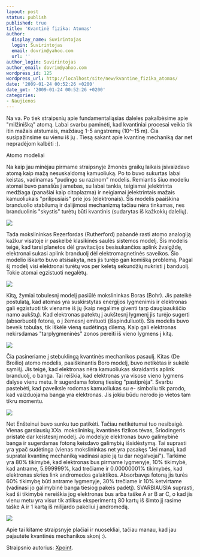 ```yaml
---
layout: post
status: publish
published: true
title: 'Kvantinė fizika: Atomas'
author:
  display_name: Suvirintojas
  login: Suvirintojas
  email: dovrim@yahoo.com
  url: ''
author_login: Suvirintojas
author_email: dovrim@yahoo.com
wordpress_id: 125
wordpress_url: http://localhost/site/new/kvantine_fizika_atomas/
date: '2009-01-24 00:52:26 +0200'
date_gmt: '2009-01-24 00:52:26 +0200'
categories:
- Naujienos
---
```

<p>Na va. Po tiek straipsnių apie fundamentaliąsias daleles pakalbėsime apie "milžinišką" atomą. Labai svarbu paminėti, kad kvantiniai procesai veikia tik itin mažais atstumais, maždaug 1-5 angstremų (10^-15 m). Čia susipažinsime su vienu iš jų . Tiesą sakant apie kvantinę mechaniką dar net nepradėjom kalbėti :).  </p>
<p>Atomo modeliai</p>
<p>Na kaip jau minėjau pirmame straipsnyje žmonės graikų laikais įsivaizdavo atomą kaip mažą nesuskaldomą kamuoliuką. Po to buvo sukurtas labai keistas, vadinamas "pudingo su razinom" modelis. Remiantis šiuo modeliu atomai buvo panašūs į amebas, su labai tankia, teigiamai įelektrinta medžiaga (panašiai kaip citoplazma) ir neigiamai įelektrintais mažais kamuoliukais "prilipusiais" prie jos (elektronais). Šis modelis paaiškina branduolio stabilumą ir dalijimosi mechanizmą tačiau nėra tinkamas, nes branduolinis "skystis" turėtų būti kvantinis (sudarytas iš kažkokių dalelių).</p>
<p><img src="http://xs131.xs.to/xs131/08392/2576.jpg" /></p>
<p>Tada mokslininkas Rezerfordas (Rutherford) pabandė rasti atomo analogiją kažkur visatoje ir paskelbė klasikinės saulės sistemos modelį. Šis modelis teigė, kad tarsi planetos dėl gravitacijos besisukančios aplink žvaigždę, elektronai sukasi aplink branduolį dėl elektromagnetinės saveikos. Šio modelio iškarto buvo atsisakyta, nes jis turėjo gan komišką problemą. Pagal šį modelį visi elektronai turėtų vos per keletą sekundžių nukristi į banduolį. Tokie atomai egzistuoti negalėtų. </p>
<p><img src="http://library.thinkquest.org/19662/images/eng/pages/exp-rutherford-6.jpg" /></p>
<p>Kitą, žymiai tobulesnį modelį pasiūlė mokslininkas Boras (Bohr). Jis pateikė postulatą, kad atomas yra suskirstytas energijos lygmenimis ir elektronas gali egzistuoti tik viename iš jų (kaip negalime giventi tarp daugiaaukščio namo aukštų). Kad elektronas patektų į aukštesnį lygmenį jis turėjo sugerti (absorbuoti) fotoną, o į žemesnį emituoti (išspinduliuoti). Šis modelis buvo beveik tobulas, tik iškėlė vieną sudėtingą dilemą. Kaip gali elektronas nekirsdamas "tarplygmeninės" zonos pereiti iš vieno lygmens į kitą. </p>
<p><img src="http://upload.wikimedia.org/wikipedia/commons/thumb/a/a1/Bohr_Model.svg/340px-Bohr_Model.svg.png" /></p>
<p>Čia pasineriame į stebuklingą kvantinės mechanikos pasaulį. Kitas (De Broilio) atomo modelis, paaiškinantis Boro modelį, buvo netikėtas ir sukėlė sąmišį. Jis teigė, kad elektronas nėra kamuoliukas skraidantis aplink branduolį, o banga. Tai reiškia, kad elektronas yra visose vieno lygmens dalyse vienu metu. Ir sugerdama fotoną tiesiog "pastiprėja". Svarbu pastebėti, kad paveiksle rodomas kamuoliukas su e- simboliu tik parodo, kad vaizduojama banga yra elektronas. Jis jokiu būdu nerodo jo vietos tam tikru momentu.</p>
<p><img src="http://img.sparknotes.com/content/testprep/bookimgs/sat2/physics/0004/deBroglie.gif" /></p>
<p>Net Enšteinui buvo sunku tuo patikėti. Tačiau netikėtumai tuo nesibaigė. Vienas garsiausių XXa. mokslininkų, kvantinės fizikos tėvas, Šriodingeris pristatė dar keistesnį modelį. Jo modelyje elektronas buvo galimybinė banga ir sugerdamas fotoną keisdavo galimybių išsidėstymą. Tai suprasti yra ypač sudėtinga (vienas mokslininkas net yra pasakęs "Jei manai, kad supratai kvantinę mechaniką vadinasi apie ją tu dar negalvojai"). Tarkime yra 80% tikimybė, kad elektronas bus pirmame lygmenyje, 10% tikimybė, kad antrame, 5.999999%, kad trečiame ir 0.00000001% tikimybės, kad elektronas skries link andromedos galaktikos. Absorbavęs fotoną jis turės 60% tikimybę būti antrame lygmenyje, 30% trečiame ir 10% ketvirtame (vadinasi jo galimybinė banga tiesiog pakeis padėtį). SVARBIAUSIA suprasti, kad ši tikimybė nereiškia jog elektronas bus arba taške A ar B ar C, o kad jis vienu metu yra visur tik atlikus eksperimentą 80 kartų iš šimto jį rasime taške A ir 1 kartą iš milijardo pakeliui į andromedą. </p>
<p><img src="http://xs131.xs.to/xs131/08392/0966.jpg" /></p>
<p>Apie tai kitame straipsnyje plačiai ir nuosekliai, tačiau manau, kad jau pajautėte kvantinės mechanikos skonį :). </p>
<p>Straipsnio autorius: <a class="ns" href="http://www.technews.lt/user/112">Xpoint</a>.</p>

